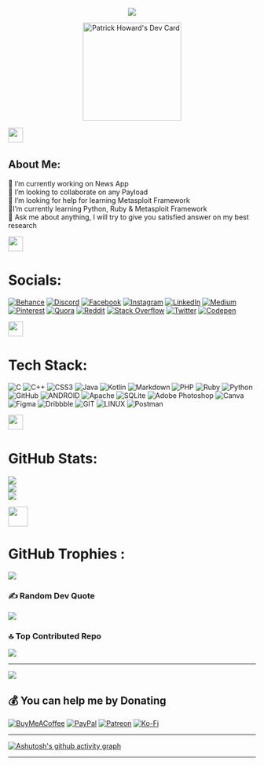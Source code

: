 <!-- <div align="center">
# <img src="https://user-images.githubusercontent.com/74038190/213844263-a8897a51-32f4-4b3b-b5c2-e1528b89f6f3.png" width="50px" /> &nbsp;Hi i'm Deep Golakiya &nbsp; <img src="https://user-images.githubusercontent.com/74038190/213844263-a8897a51-32f4-4b3b-b5c2-e1528b89f6f3.png" width="50px" />
</div>   -->
<p align="center">
    <img src="https://readme-typing-svg.demolab.com/?lines=Android%20app%20developer;Always%20learning%20new%20things&font=Fira%20Code&center=true&width=440&height=45&color=70a5fd&vCenter=true&pause=1000&size=22" /></a>
</p>

<p align="center" style="width: 100%;">
  <a href="https://app.daily.dev/deepbajud"><img align="center" src="https://api.daily.dev/devcards/311e2833365f4f69a8d6242a9489b109.png?r=ylj" width="200" alt="Patrick Howard's Dev Card"/></a>
</p>


<summary align="left">
<img src="https://discords.com/_next/image?url=https%3A%2F%2Fcdn.discordapp.com%2Femojis%2F954826406720856084.gif%3Fv%3D1&w=64&q=75" width="30px"> ‎‎ <h2>About Me:</h2>
  </summary>

🔭 I’m currently working on News App<br>👯 I’m looking to collaborate on any Payload<br>🤝 I’m looking for help for learning Metasploit Framework<br>🌱I’m currently learning Python, Ruby & Metasploit Framework<br>💬 Ask me about anything, I will try to give you satisfied answer on my best research<br>




<summary align="left">
<img src="https://discords.com/_next/image?url=https%3A%2F%2Fcdn.discordapp.com%2Femojis%2F808336213073199155.gif%3Fv%3D1&w=64&q=75" width="30px"> ‎  ‎ <h1>Socials:</h1>
</summary>


[![Behance](https://img.shields.io/badge/Behance-1769ff?logo=behance&logoColor=white)](https://behance.net/deepbajud) [![Discord](https://img.shields.io/badge/Discord-%237289DA.svg?logo=discord&logoColor=white)](https://discord.gg/4VrHKAHpZf) [![Facebook](https://img.shields.io/badge/Facebook-%231877F2.svg?logo=Facebook&logoColor=white)](https://facebook.com/deep.golakiya) [![Instagram](https://img.shields.io/badge/Instagram-%23E4405F.svg?logo=Instagram&logoColor=white)](https://instagram.com/deep_golakiya_1) [![LinkedIn](https://img.shields.io/badge/LinkedIn-%230077B5.svg?logo=linkedin&logoColor=white)](https://linkedin.com/in/deep-golakiya-255bb2261) [![Medium](https://img.shields.io/badge/Medium-12100E?logo=medium&logoColor=white)](https://medium.com/@dbajud) [![Pinterest](https://img.shields.io/badge/Pinterest-%23E60023.svg?logo=Pinterest&logoColor=white)](https://pinterest.com/deepbajud) [![Quora](https://img.shields.io/badge/Quora-%23B92B27.svg?logo=Quora&logoColor=white)](https://quora.com/profile/Deep-Golakiya-7) [![Reddit](https://img.shields.io/badge/Reddit-%23FF4500.svg?logo=Reddit&logoColor=white)](https://reddit.com/user/deepbajud) [![Stack Overflow](https://img.shields.io/badge/-Stackoverflow-FE7A16?logo=stack-overflow&logoColor=white)](https://stackoverflow.com/users/21010520) [![Twitter](https://img.shields.io/badge/Twitter-%231DA1F2.svg?logo=Twitter&logoColor=white)](https://twitter.com/dbajud) [![Codepen](https://img.shields.io/badge/Codepen-000000?style=for-the-badge&logo=codepen&logoColor=white)](https://codepen.io/deepbajud) 

<summary align="left">
    <img src="https://discords.com/_next/image?url=https%3A%2F%2Fcdn.discordapp.com%2Femojis%2F948076505660018728.gif%3Fv%3D1&w=64&q=75" width="30px"> ‎ ‎ <h1> Tech Stack:</h1>
  </summary>

![C](https://img.shields.io/badge/c-%2300599C.svg?style=for-the-badge&logo=c&logoColor=white) ![C++](https://img.shields.io/badge/c++-%2300599C.svg?style=for-the-badge&logo=c%2B%2B&logoColor=white) ![CSS3](https://img.shields.io/badge/css3-%231572B6.svg?style=for-the-badge&logo=css3&logoColor=white) ![Java](https://img.shields.io/badge/java-%23ED8B00.svg?style=for-the-badge&logo=java&logoColor=white) ![Kotlin](https://img.shields.io/badge/kotlin-%230095D5.svg?style=for-the-badge&logo=kotlin&logoColor=white) ![Markdown](https://img.shields.io/badge/markdown-%23000000.svg?style=for-the-badge&logo=markdown&logoColor=white) ![PHP](https://img.shields.io/badge/php-%23777BB4.svg?style=for-the-badge&logo=php&logoColor=white) ![Ruby](https://img.shields.io/badge/ruby-%23CC342D.svg?style=for-the-badge&logo=ruby&logoColor=white) ![Python](https://img.shields.io/badge/python-3670A0?style=for-the-badge&logo=python&logoColor=ffdd54) ![GitHub](https://img.shields.io/badge/GitHub-%23121011.svg?style=for-the-badge&logo=github&logoColor=white) ![ANDROID](https://img.shields.io/badge/android-%2320232a.svg?style=for-the-badge&logo=android&logoColor=%a4c639) ![Apache](https://img.shields.io/badge/apache-%23D42029.svg?style=for-the-badge&logo=apache&logoColor=white) ![SQLite](https://img.shields.io/badge/sqlite-%2307405e.svg?style=for-the-badge&logo=sqlite&logoColor=white) ![Adobe Photoshop](https://img.shields.io/badge/adobephotoshop-%2331A8FF.svg?style=for-the-badge&logo=adobephotoshop&logoColor=white) ![Canva](https://img.shields.io/badge/Canva-%2300C4CC.svg?style=for-the-badge&logo=Canva&logoColor=white) 	![Figma](https://img.shields.io/badge/figma-%23F24E1E.svg?style=for-the-badge&logo=figma&logoColor=white) ![Dribbble](https://img.shields.io/badge/Dribbble-EA4C89?style=for-the-badge&logo=dribbble&logoColor=white) ![GIT](https://img.shields.io/badge/Git-fc6d26?style=for-the-badge&logo=git&logoColor=white) ![LINUX](https://img.shields.io/badge/Linux-FCC624?style=for-the-badge&logo=linux&logoColor=black) ![Postman](https://img.shields.io/badge/Postman-FF6C37?style=for-the-badge&logo=postman&logoColor=white)

<summary align="left">
    <img src="https://discords.com/_next/image?url=https%3A%2F%2Fcdn.discordapp.com%2Femojis%2F1095708048506503279.gif%3Fv%3D1&w=64&q=75" width="30px"> ‎ ‎ <h1>GitHub Stats:</h1>
  </summary> 



![](https://github-readme-stats.vercel.app/api?username=deepbajud&theme=tokyonight&hide_border=false&include_all_commits=false&count_private=false)<br/>
![](https://github-readme-streak-stats.herokuapp.com/?user=deepbajud&theme=tokyonight&hide_border=false)<br/>
![](https://github-readme-stats.vercel.app/api/top-langs/?username=deepbajud&theme=tokyonight&hide_border=false&include_all_commits=false&count_private=false&layout=compact)



<!-- ![Top Langs](https://github-readme-stats.vercel.app/api/top-langs/?username=deepbajud&langs_count=8&card_width=450&theme=tokyonight&hide_border=true&include_all_commits=true)






<!--  <a href="https://github.com/deepbajud/convoychat">
  <img height=350 align="center" src="https://github-readme-stats.vercel.app/api/top-langs?username=deepbajud&theme=tokyonight&hide_border=true&include_all_commits=true&count_private=false&layout=compact&langs_count=10&card_width=450" /><!--200,330-->
</a>


<!-- ![](https://github-readme-stats.vercel.app/api/top-langs/?username=deepbajud&theme=tokyonight&hide_border=true&include_all_commits=true&count_private=false&layout=compact) 
<hr>
<p><img align="left" src="https://github-readme-stats.vercel.app/api/top-langs?username=virajpatel16&show_icons=true&locale=en&layout=compact" alt="deepbajud" /></p>
<hr> -->



<summary align="left">
<img src="https://discords.com/_next/image?url=https%3A%2F%2Fcdn.discordapp.com%2Femojis%2F985735061200580609.gif%3Fv%3D1&w=64&q=75" width="40px"> <h1> GitHub Trophies : </h1> 
  </summary>

![](https://github-profile-trophy.vercel.app/?username=deepbajud&theme=tokyonight&no-frame=false&no-bg=false&margin-w=4)

<!--## 🐦 Latest Tweet
[![](https://gtce.itsvg.in/api?username=dbajud)](https://github.com/VishwaGauravIn/github-twitter-card-embed)-->

### ✍️ Random Dev Quote
![](https://quotes-github-readme.vercel.app/api?type=horizontal&theme=tokyonight)

### 🔝 Top Contributed Repo
![](https://github-contributor-stats.vercel.app/api?username=deepbajud&limit=5&theme=dark&combine_all_yearly_contributions=true)

---
[![](https://visitcount.itsvg.in/api?id=deepbajud&icon=2&color=6)](https://visitcount.itsvg.in)

  ## 💰 You can help me by Donating
  [![BuyMeACoffee](https://img.shields.io/badge/Buy%20Me%20a%20Coffee-ffdd00?style=for-the-badge&logo=buy-me-a-coffee&logoColor=black)](https://buymeacoffee.com/dbajud) [![PayPal](https://img.shields.io/badge/PayPal-00457C?style=for-the-badge&logo=paypal&logoColor=white)](https://paypal.me/deep364210) [![Patreon](https://img.shields.io/badge/Patreon-F96854?style=for-the-badge&logo=patreon&logoColor=white)](https://patreon.com/DeepGolakiya) [![Ko-Fi](https://img.shields.io/badge/Ko--fi-F16061?style=for-the-badge&logo=ko-fi&logoColor=white)](https://ko-fi.com/deepgolakiya) 



<hr>

[![Ashutosh's github activity graph](https://github-readme-activity-graph.vercel.app/graph?username=deepbajud&bg_color=1a1b27&color=70a5fd&line=70a5fd&point=#70a5fd&area=true&hide_border=true)](https://linkedin.com/in/deep-golakiya-255bb2261)





<!--  ## 🐍 A Snake Eating my Contributions Graph
	
<p align = "center">
	<img src = "https://github.com/7oSkaaa/7oSkaaa/blob/output/github-contribution-grid-snake.svg?" alt = "Snake Game"/>
</p> -->


---

  
<!-- Proudly created with GPRM ( https://gprm.itsvg.in ) -->

